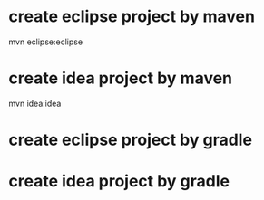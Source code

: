 # create eclipse project by maven
mvn eclipse:eclipse

# create idea project by maven
mvn idea:idea

# create eclipse project by gradle

# create idea project by gradle

